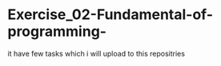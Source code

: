 # Exercise_02-Fundamental-of-programming-
it have few tasks which i will upload to this repositries
